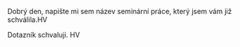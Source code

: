 Dobrý den,
napište mi sem název seminární práce, který jsem vám již schválila.HV


Dotazník schvaluji. HV
